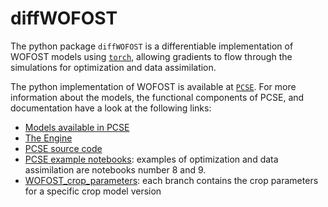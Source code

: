 # diffWOFOST

The python package `diffWOFOST` is a differentiable implementation of WOFOST models using [`torch`](https://pytorch.org/), 
allowing gradients to flow through the simulations for optimization and data assimilation.

The python implementation of WOFOST is available at
[`PCSE`](https://pcse.readthedocs.io/en/stable/). For more information about the
models, the functional components of PCSE, and documentation have a look at the
following links:

- [Models available in PCSE](https://pcse.readthedocs.io/en/stable/available_models.html#models-available-in-pcse)
- [The Engine](https://pcse.readthedocs.io/en/stable/reference_guide.html#the-engine)
- [PCSE source code](https://github.com/ajwdewit/pcse)
- [PCSE example notebooks](https://github.com/ajwdewit/pcse_notebooks): examples of optimization and data assimilation are notebooks number 8 and 9.
- [WOFOST_crop_parameters](https://github.com/ajwdewit/WOFOST_crop_parameters): each branch contains the crop parameters for a specific crop model version

  
